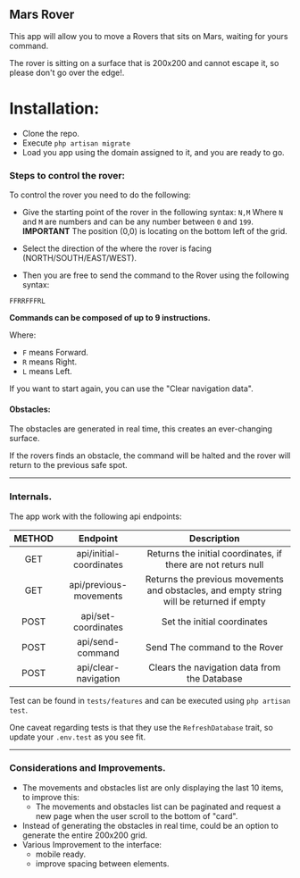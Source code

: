 ## Mars Rover

This app will allow you to move a Rovers that sits on Mars, waiting for yours command. 

The rover is sitting on a surface that is 200x200 and cannot escape it, so please don't go over the edge!.

# Installation:

- Clone the repo.
- Execute `php artisan migrate`
- Load you app using the domain assigned to it, and you are ready to go.

### Steps to control the rover:

To control the rover you need to do the following:

- Give the starting point of the rover in the following syntax: `N,M` Where `N` and `M` are numbers and can 
  be any number between `0` and `199`. **IMPORTANT** The position (0,0) is locating on the bottom left of the grid.
    
- Select the direction of the where the rover is facing (NORTH/SOUTH/EAST/WEST). 
  
- Then you are free to send the command to the Rover using the following syntax: 
```
FFRRFFFRL
```

**Commands can be composed of up to 9 instructions.**

Where: 
- `F` means Forward.
- `R` means Right.
- `L` means Left.

If you want to start again, you can use the "Clear navigation data".

#### Obstacles:

The obstacles are generated in real time, this creates an ever-changing surface.

If the rovers finds an obstacle, the command will be halted and the rover will return to the previous
safe spot.

---
### Internals. 

The app work with the following api endpoints:


| METHOD |         Endpoint        |                                        Description                                       |
|:------:|:-----------------------:|:----------------------------------------------------------------------------------------:|
|   GET  | api/initial-coordinates |               Returns the initial coordinates, if there are not returs null              |
|   GET  |  api/previous-movements | Returns the previous movements and obstacles, and empty string will be returned if empty |
|  POST  |   api/set-coordinates   |                                Set the initial coordinates                               |
|  POST  |     api/send-command    |                               Send The command to the Rover                              |
|  POST  |   api/clear-navigation  |                       Clears the navigation data from the Database                       |


Test can be found in `tests/features` and can be executed using `php artisan test`. 

One caveat regarding tests is that they use the `RefreshDatabase` trait, so update your `.env.test` as you see fit.

---

### Considerations and Improvements.

- The movements and obstacles list are only displaying the last 10 items, to improve this: 
    - The movements and obstacles list can be paginated and request a new page 
      when the user scroll to the bottom of "card".
- Instead of generating the obstacles in real time, could be an option to generate the entire 200x200 grid.
- Various Improvement to the interface:
    - mobile ready.
    - improve spacing between elements.
